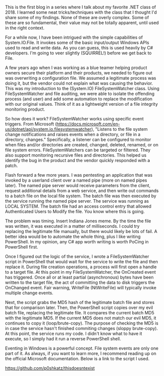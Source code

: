 This is the first blog in a series where I talk about my favorite .NET class of 2018. I learned some neat tricks/techniques with the class that I thought I'd share some of my findings. None of these are overly complex. Some of these are so fundamental, their value may not be totally apparent, until used in the right context.

For a while now, I have been intrigued with the simple capabilities of System.IO.File. It invokes some of the basic input/output Windows APIs used to read and write data. As you can guess, this is used heavily by C# developers. I'm going to veer slightly (SQUIRREL!) before we get back to File.

A few years ago when I was working as a blue teamer helping product owners secure their platform and their products, we needed to figure out was overwriting a configuration file. We assumed a legitimate process was doing it, but the vendor could not explain what was causing the behavior. This was my introduction to the (System.IO) FileSystemWatcher class. Using FileSystemWatcher and file auditing, we were able to isolate the offending process (and user) and add some automation to replace the modification with our original values. Think of it as a lightweight version of a file integrity monitoring product.

So how does it work? FileSystemWatcher works using specific event triggers. From Microsoft (https://docs.microsoft.com/en-us/dotnet/api/system.io.filesystemwatcher), "Listens to the file system change notifications and raises events when a directory, or file in a directory, changes." Specifically, a listener can be configured to monitor when files and/or directories are created, changed, deleted, renamed, or on file system errors. FileSystemWatchers can be targeted or filtered. They also support monitoring recursive files and directories. This helped us identify the bug in the product and the vendor quickly responded with a patch.

Flash forward a few more years. I was pentesting an application that was invoked by a userland client over a named pipe (more on named pipes later). The named pipe server would receive parameters from the client, request additional details from a web service, and then write out commands to a batch file on the local file system. The batch file was then executed by the service running the named pipe server. The service was running as LOCAL SYSTEM. The batch file had an access control entry that allowed Authenticated Users to Modify the file. You know where this is going.

The problem was timing. Insert Indiana Jones meme. By the time the file was written, it was executed in a matter of milliseconds. I could try replacing the legitimate file manually, but there would likely be lots of fail. A better idea would be to automate the whole thing, plus I like writing PowerShell. In my opinion, any C# app worth writing is worth PoCing in PowerShell first.

Once I figured out the logic of the service, I wrote a FileSystemWatcher script in PowerShell that would wait for the service to write the file and then replace it. During file creation operations, a process will first open a handle to a target file. At this point in my FileSystemWatcher, the OnCreated event has triggered. Once all or at least partial (asynchronous) bytes have been written to the target file, the act of committing the data to disk triggers the OnChanged event. Fair warning, WriteFile (NtWriteFile) will typically invoke multiple change events.

Next, the script grabs the MD5 hash of the legitimate batch file and stores that for comparison later. Then, the PowerShell script copies over my evil batch file, replacing the legitimate file. It compares the current batch MD5 with the legitimate MD5. If the current MD5 does not match our evil MD5, it continues to copy it (loop/brute-copy). The purpose of checking the MD5 is in case the service hasn't finished commiting changes (sloppy brute-copy). At this point, the service runs my code. I didn't know what to have it execute, so I simply had it run a reverse PowerShell shell.

Eventing in Windows is a powerful concept. File system events are only one part of it. As always, if you want to learn more, I recommend reading up on the official Microsoft documentation. Below is a link to the script I used.

https://github.com/p0shkatz/thisdoesntexist
